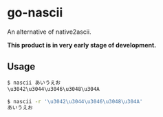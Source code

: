 # go-nascii
An alternative of native2ascii.

**This product is in very early stage of development.**

## Usage

```bash
$ nascii あいうえお
\u3042\u3044\u3046\u3048\u304A

$ nascii -r '\u3042\u3044\u3046\u3048\u304A'
あいうえお
```
